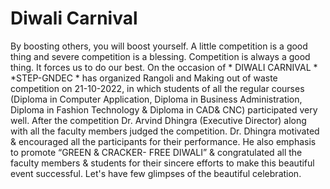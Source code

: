 # Diwali Carnival
By boosting others, you will boost yourself. A little competition is a good thing and severe competition is a blessing. Competition is always a good thing. It forces us to do our best. 
On the occasion of * DIWALI CARNIVAL * *STEP-GNDEC * has organized Rangoli and Making out of waste competition on 21-10-2022, in which students of all the regular courses (Diploma in Computer Application, Diploma in Business Administration, Diploma in Fashion Technology & Diploma in CAD& CNC) participated very well. After the competition Dr. Arvind Dhingra (Executive Director) along with all the faculty members judged the competition. Dr. Dhingra motivated & encouraged all the participants for their performance. He also emphasis to promote “GREEN & CRACKER- FREE DIWALI” & congratulated all the faculty members & students for their sincere efforts to make this beautiful event successful. Let's have few glimpses of the beautiful celebration.